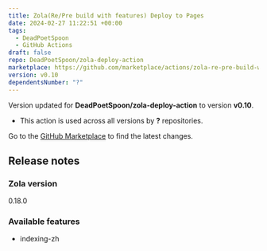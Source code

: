 ```yaml
---
title: Zola(Re/Pre build with features) Deploy to Pages
date: 2024-02-27 11:22:51 +00:00
tags:
  - DeadPoetSpoon
  - GitHub Actions
draft: false
repo: DeadPoetSpoon/zola-deploy-action
marketplace: https://github.com/marketplace/actions/zola-re-pre-build-with-features-deploy-to-pages
version: v0.10
dependentsNumber: "?"
---
```



Version updated for **DeadPoetSpoon/zola-deploy-action** to version **v0.10**.
- This action is used across all versions by **?** repositories.

Go to the [GitHub Marketplace](https://github.com/marketplace/actions/zola-re-pre-build-with-features-deploy-to-pages) to find the latest changes.

## Release notes

###  Zola version
 0.18.0
### Available features
- indexing-zh
